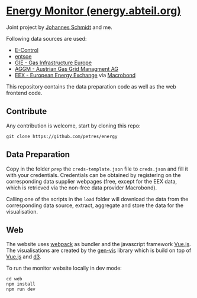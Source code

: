 # [Energy Monitor (energy.abteil.org)](https://energy.abteil.org)

Joint project by [Johannes Schmidt](https://github.com/joph) and me.

Following data sources are used:

- [E-Control](https://www.e-control.at/)
- [entsoe](https://www.entsoe.eu/)
- [GIE - Gas Infrastructure Europe](https://www.gie.eu/)
- [AGGM - Austrian Gas Grid Managment AG](https://www.aggm.at/)
- [EEX - European Energy Exchange](https://www.eex.com/) via [Macrobond](https://www.macrobond.com/)

This repository contains the data preparation code as well as the web frontend code.

## Contribute

Any contribution is welcome, start by cloning this repo:

    git clone https://github.com/petres/energy

## Data Preparation

Copy in the folder `prep` the `creds-template.json` file to `creds.json` and fill it with your credentials. Credentials can be obtained by registering on the corresponding data supplier webpages (free, except for the EEX data, which is retrieved via the non-free data provider Macrobond).

Calling one of the scripts in the `load` folder will download the data from the corresponding data source, extract, aggregate and store the data for the visualisation.


## Web

The website uses [webpack](https://webpack.js.org/) as bundler and the javascript framework [Vue.js](https://vuejs.org/). 
The visualisations are created by the [gen-vis](https://github.com/petres/gen-vis) library which is build on top of [Vue.js](https://vuejs.org) and [d3](https://d3js.org/).

To run the monitor website locally in dev mode:

    cd web
    npm install
    npm run dev
